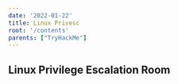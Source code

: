 ```yaml
---
date: '2022-01-22'
title: Linux Privesc
root: '/contents'
parents: ["TryHackMe"]
---
```


## Linux Privilege Escalation Room
